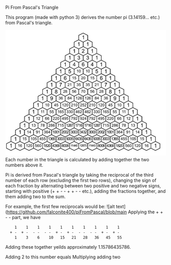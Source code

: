 Pi From Pascal's Triangle


This program (made with python 3) derives the number pi (3.14159... etc.) from Pascal's triangle.


![alt text](https://github.com/falconite400/piFromPascal/blob/main/triangle.jpg?raw=true)
Each number in the triangle is calculated by adding together the two numbers above it. 

Pi is derived from Pascal's triangle by taking the reciprocal of the third number of each row (excluding the first
two rows), changing the sign of each fraction by alternating between two positive and two negative signs, starting
with positive (+ + - - + + - - etc.), adding the fractions together, and them adding two to the sum.

For example, the first few reciprocals would be:
![alt text](https://github.com/falconite400/piFromPascal/blob/main
Applying the + + - - part, we have

        1    1    1    1    1    1    1    1    1    1
      + -  + -  - -  - -  + -  + -  - -  - -  + -  + -
        1    3    6    10   15   21   28   36   45   55

                              
Adding these together yeilds approximately 1.15786435786.

Adding 2 to this number equals
Multiplying adding two 

